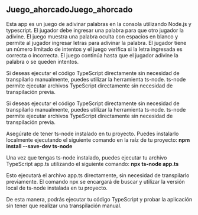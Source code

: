 
## Juego_ahorcadoJuego_ahorcado
Esta app es un juego de adivinar palabras en la consola utilizando Node.js y typescript. El jugador debe ingresar una palabra para que otro jugador la adivine. El juego muestra una palabra oculta con espacios en blanco y permite al jugador ingresar letras para adivinar la palabra. El jugador tiene un número limitado de intentos y el juego verifica si la letra ingresada es correcta o incorrecta. El juego continúa hasta que el jugador adivine la palabra o se queden intentos.

Si deseas ejecutar el código TypeScript directamente sin necesidad de transpilarlo manualmente, puedes utilizar la herramienta ts-node. ts-node permite ejecutar archivos TypeScript directamente sin necesidad de transpilación previa.

Si deseas ejecutar el código TypeScript directamente sin necesidad de transpilarlo manualmente, puedes utilizar la herramienta ts-node. ts-node permite ejecutar archivos TypeScript directamente sin necesidad de transpilación previa.

Asegúrate de tener ts-node instalado en tu proyecto. Puedes instalarlo localmente ejecutando el siguiente comando en la raíz de tu proyecto:
**npm install --save-dev ts-node**

Una vez que tengas ts-node instalado, puedes ejecutar tu archivo TypeScript app.ts utilizando el siguiente comando:
**npx ts-node app.ts**

Esto ejecutará el archivo app.ts directamente, sin necesidad de transpilarlo previamente. El comando npx se encargará de buscar y utilizar la versión local de ts-node instalada en tu proyecto.

De esta manera, podrás ejecutar tu código TypeScript y probar la aplicación sin tener que realizar una transpilación manual.